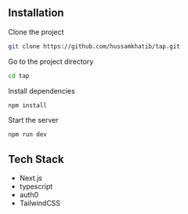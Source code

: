 ## Installation

Clone the project

```bash
git clone https://github.com/hussamkhatib/tap.git
```

Go to the project directory

```bash
cd tap
```

Install dependencies

```bash
npm install
```

Start the server

```bash
npm run dev
```

## Tech Stack

- Next.js
- typescript
- auth0
- TailwindCSS
